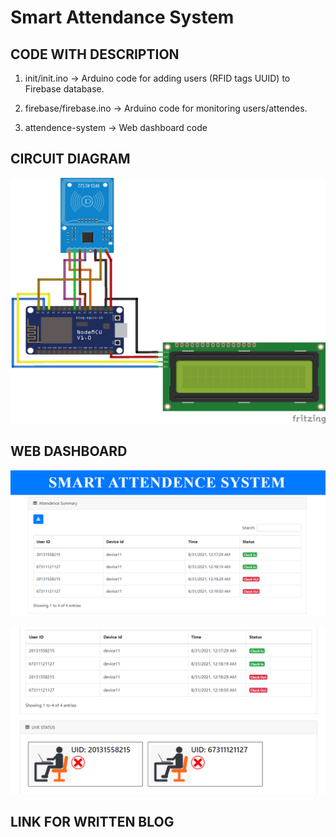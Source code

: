 # Smart Attendance System


## CODE WITH DESCRIPTION

1. init/init.ino -> Arduino code for adding users (RFID tags UUID) to Firebase database.

2. firebase/firebase.ino -> Arduino code for monitoring users/attendes.

3. attendence-system -> Web dashboard code


## CIRCUIT DIAGRAM

![](circuit.png)


## WEB DASHBOARD

![](one.png)

![](two.png)


## LINK FOR WRITTEN BLOG

